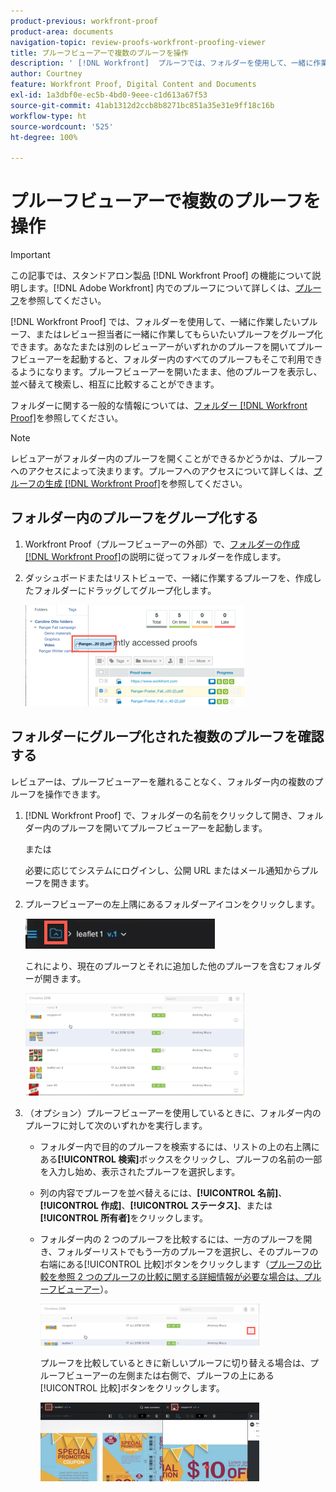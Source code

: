 ```yaml
---
product-previous: workfront-proof
product-area: documents
navigation-topic: review-proofs-workfront-proofing-viewer
title: プルーフビューアーで複数のプルーフを操作
description: ' [!DNL Workfront]  プルーフでは、フォルダーを使用して、一緒に作業したいプルーフ、またはレビュー担当者に一緒に作業してもらいたいプルーフをグループ化できます。あなたまたは別のレビューアーがいずれかのプルーフを開いてプルーフビューアーを起動すると、フォルダー内のすべてのプルーフもそこで利用できるようになります。プルーフビューアーを開いたまま、他のプルーフを表示し、並べ替えて検索し、相互に比較することができます。'
author: Courtney
feature: Workfront Proof, Digital Content and Documents
exl-id: 1a3dbf0e-ec5b-4bd0-9eee-c1d613a67f53
source-git-commit: 41ab1312d2ccb8b8271bc851a35e31e9ff18c16b
workflow-type: ht
source-wordcount: '525'
ht-degree: 100%

---
```


# プルーフビューアーで複数のプルーフを操作

>[!IMPORTANT]
>
>この記事では、スタンドアロン製品 [!DNL Workfront Proof] の機能について説明します。[!DNL Adobe Workfront] 内でのプルーフについて詳しくは、[プルーフ](../../../review-and-approve-work/proofing/proofing.md)を参照してください。

[!DNL Workfront Proof] では、フォルダーを使用して、一緒に作業したいプルーフ、またはレビュー担当者に一緒に作業してもらいたいプルーフをグループ化できます。あなたまたは別のレビューアーがいずれかのプルーフを開いてプルーフビューアーを起動すると、フォルダー内のすべてのプルーフもそこで利用できるようになります。プルーフビューアーを開いたまま、他のプルーフを表示し、並べ替えて検索し、相互に比較することができます。

フォルダーに関する一般的な情報については、[フォルダー [!DNL Workfront Proof]](../../../workfront-proof/wp-work-proofsfiles/organize-your-work/folders.md)を参照してください。

>[!NOTE]
>
>レビュアーがフォルダー内のプルーフを開くことができるかどうかは、プルーフへのアクセスによって決まります。プルーフへのアクセスについて詳しくは、[プルーフの生成 [!DNL Workfront Proof]](../../../workfront-proof/wp-work-proofsfiles/create-proofs-and-files/generate-proofs.md)を参照してください。

## フォルダー内のプルーフをグループ化する

1. Workfront Proof（プルーフビューアーの外部）で、[フォルダーの作成 [!DNL Workfront Proof]](../../../workfront-proof/wp-work-proofsfiles/organize-your-work/create-folders.md)の説明に従ってフォルダーを作成します。
1. ダッシュボードまたはリストビューで、一緒に作業するプルーフを、作成したフォルダーにドラッグしてグループ化します。

   ![Drag_proof_to_folder.png](assets/drag-proof-to-folder-350x162.png)

## フォルダーにグループ化された複数のプルーフを確認する

レビュアーは、プルーフビューアーを離れることなく、フォルダー内の複数のプルーフを操作できます。

1. [!DNL Workfront Proof] で、フォルダーの名前をクリックして開き、フォルダー内のプルーフを開いてプルーフビューアーを起動します。

   または

   必要に応じてシステムにログインし、公開 URL またはメール通知からプルーフを開きます。

1. プルーフビューアーの左上隅にあるフォルダーアイコンをクリックします。

   ![Folder_icon_in_proofing_viewer.png](assets/folder-icon-in-proofing-viewer.png)

   これにより、現在のプルーフとそれに追加した他のプルーフを含むフォルダーが開きます。

   ![Folder_containing_proofs_in_proofing_viewer.png](assets/folder-containing-proofs-in-proofing-viewer-350x164.png)

1. （オプション）プルーフビューアーを使用しているときに、フォルダー内のプルーフに対して次のいずれかを実行します。

   * フォルダー内で目的のプルーフを検索するには、リストの上の右上隅にある&#x200B;**[!UICONTROL 検索]**&#x200B;ボックスをクリックし、プルーフの名前の一部を入力し始め、表示されたプルーフを選択します。
   * 列の内容でプルーフを並べ替えるには、**[!UICONTROL 名前]**、**[!UICONTROL 作成]**、**[!UICONTROL ステータス]**、または&#x200B;**[!UICONTROL 所有者]**&#x200B;をクリックします。

   * フォルダー内の 2 つのプルーフを比較するには、一方のプルーフを開き、フォルダーリストでもう一方のプルーフを選択し、そのプルーフの右端にある[!UICONTROL 比較]ボタンをクリックします（[プルーフの比較を参照 2 つのプルーフの比較に関する詳細情報が必要な場合は、プルーフビューアー](../../../workfront-proof/wp-work-proofsfiles/review-proofs-wpv/compare-proofs.md)）。

     ![Compare_button_in_folder_list_in_proofing_viewer.png](assets/compare-button-350x67.png)

     プルーフを比較しているときに新しいプルーフに切り替える場合は、プルーフビューアーの左側または右側で、プルーフの上にある[!UICONTROL 比較]ボタンをクリックします。

     ![](assets/mceclip0-350x126.png)
